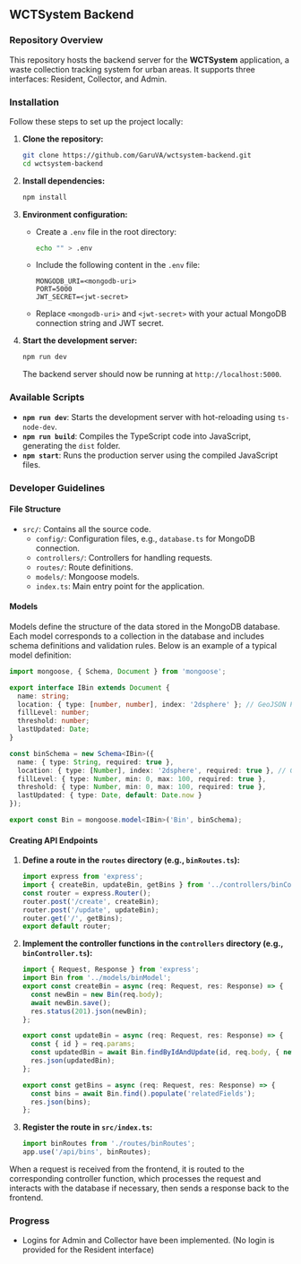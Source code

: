 ## WCTSystem Backend

### Repository Overview
This repository hosts the backend server for the **WCTSystem** application, a waste collection tracking system for urban areas. It supports three interfaces: Resident, Collector, and Admin.

### Installation
Follow these steps to set up the project locally:
1. **Clone the repository:**
    ```bash
    git clone https://github.com/GaruVA/wctsystem-backend.git
    cd wctsystem-backend
    ```

2. **Install dependencies:**
    ```bash
    npm install
    ```

3. **Environment configuration:**
   - Create a `.env` file in the root directory:
      ```bash
      echo "" > .env
      ```
   - Include the following content in the `.env` file:
      ```env
      MONGODB_URI=<mongodb-uri>
      PORT=5000
      JWT_SECRET=<jwt-secret>
      ```
   - Replace `<mongodb-uri>` and `<jwt-secret>` with your actual MongoDB connection string and JWT secret.

4. **Start the development server:**
    ```bash
    npm run dev
    ```
   The backend server should now be running at `http://localhost:5000`.

### Available Scripts
- **`npm run dev`**: Starts the development server with hot-reloading using `ts-node-dev`.
- **`npm run build`**: Compiles the TypeScript code into JavaScript, generating the `dist` folder.
- **`npm start`**: Runs the production server using the compiled JavaScript files.

### Developer Guidelines
#### File Structure
- `src/`: Contains all the source code.
  - `config/`: Configuration files, e.g., `database.ts` for MongoDB connection.
  - `controllers/`: Controllers for handling requests.
  - `routes/`: Route definitions.
  - `models/`: Mongoose models.
  - `index.ts`: Main entry point for the application.

#### Models
Models define the structure of the data stored in the MongoDB database. Each model corresponds to a collection in the database and includes schema definitions and validation rules. Below is an example of a typical model definition:

```typescript
import mongoose, { Schema, Document } from 'mongoose';

export interface IBin extends Document {
  name: string;
  location: { type: [number, number], index: '2dsphere' }; // GeoJSON Point
  fillLevel: number;
  threshold: number;
  lastUpdated: Date;
}

const binSchema = new Schema<IBin>({
  name: { type: String, required: true },
  location: { type: [Number], index: '2dsphere', required: true }, // GeoJSON Point
  fillLevel: { type: Number, min: 0, max: 100, required: true },
  threshold: { type: Number, min: 0, max: 100, required: true },
  lastUpdated: { type: Date, default: Date.now }
});

export const Bin = mongoose.model<IBin>('Bin', binSchema);
```

#### Creating API Endpoints
1. **Define a route in the `routes` directory (e.g., `binRoutes.ts`):**
   ```typescript
   import express from 'express';
   import { createBin, updateBin, getBins } from '../controllers/binController';
   const router = express.Router();
   router.post('/create', createBin);
   router.post('/update', updateBin);
   router.get('/', getBins);
   export default router;
   ```

2. **Implement the controller functions in the `controllers` directory (e.g., `binController.ts`):**
   ```typescript
   import { Request, Response } from 'express';
   import Bin from '../models/binModel';
   export const createBin = async (req: Request, res: Response) => {
     const newBin = new Bin(req.body);
     await newBin.save();
     res.status(201).json(newBin);
   };

   export const updateBin = async (req: Request, res: Response) => {
     const { id } = req.params;
     const updatedBin = await Bin.findByIdAndUpdate(id, req.body, { new: true });
     res.json(updatedBin);
   };

   export const getBins = async (req: Request, res: Response) => {
     const bins = await Bin.find().populate('relatedFields');
     res.json(bins);
   };
   ```

3. **Register the route in `src/index.ts`:**
   ```typescript
   import binRoutes from './routes/binRoutes';
   app.use('/api/bins', binRoutes);
   ```

When a request is received from the frontend, it is routed to the corresponding controller function, which processes the request and interacts with the database if necessary, then sends a response back to the frontend.

### Progress
- Logins for Admin and Collector have been implemented. (No login is provided for the Resident interface)
